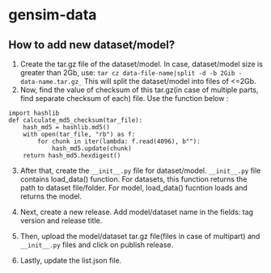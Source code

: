 # gensim-data
## How to add new dataset/model?
1. Create the tar.gz file of the dataset/model. In case, dataset/model size is greater than 2Gb, use:
```tar cz data-file-name|split -d -b 2Gib - data-name.tar.gz_```
This will split the dataset/model into files of <=2Gb.
2. Now, find the value of checksum of this tar.gz(in case of multiple parts, find separate checksum of each) file. Use the function below : 
```
import hashlib
def calculate_md5_checksum(tar_file):
    hash_md5 = hashlib.md5()
    with open(tar_file, "rb") as f:
        for chunk in iter(lambda: f.read(4096), b""):
            hash_md5.update(chunk)
    return hash_md5.hexdigest()
```
3. After that, create the ```__init__.py``` file for dataset/model. ```__init__.py``` file contains load_data() function. 
For datasets, this function returns the path to dataset file/folder.
For model, load_data() fucntion loads and returns the model.

4. Next, create a new release. Add model/dataset name in the fields: tag version and release title.
5. Then, upload the model/dataset tar.gz file(files in case of multipart) and ```__init__.py``` files and click on publish release.
6. Lastly, update the list.json file.

